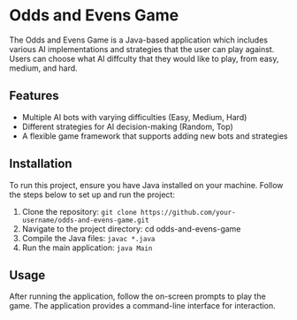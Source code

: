 # Odds and Evens Game
The Odds and Evens Game is a Java-based application which includes various AI implementations and strategies that the user can play against. Users can choose what AI diffculty that they would like to play, from easy, medium, and hard.

## Features
* Multiple AI bots with varying difficulties (Easy, Medium, Hard)
* Different strategies for AI decision-making (Random, Top)
* A flexible game framework that supports adding new bots and strategies

## Installation
To run this project, ensure you have Java installed on your machine. Follow the steps below to set up and run the project:
1. Clone the repository: `git clone https://github.com/your-username/odds-and-evens-game.git`
2. Navigate to the project directory: cd odds-and-evens-game
3. Compile the Java files: `javac *.java`
4. Run the main application: `java Main`

## Usage
After running the application, follow the on-screen prompts to play the game. The application provides a command-line interface for interaction.
